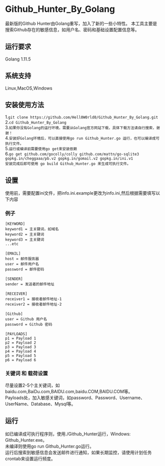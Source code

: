 # Github_Hunter_By_Golang
最新版的Github Hunter由Golang重写，加入了新的一些小特性。
本工具主要是搜索Github存在的敏感信息，如用户名、密码和基础设置配置信息等。
## 运行要求
Golang 1.11.5 <br>
## 系统支持
Linux,MacOS,Windows<br>
## 安装使用方法
1.`git clone https://github.com/Hell0W0rld0/Github_Hunter_By_Golang.git`<br>
2.`cd Github_Hunter_By_Golang`<br>
3.`如果你没有Golang的运行环境，需要从Golang官方网站下载，具体下载方法请自行搜索，谢谢！`<br>
4.`安装好Golang环境后，可以直接使用go run Github_Hunter.go 运行，也可以编译成可执行文件。`<br>
5.`运行或编译前需要使用go get来安装依赖`<br>
6.`go get github.com/gocolly/colly github.com/mattn/go-sqlite3 gopkg.in/cheggaaa/pb.v2 gopkg.in/gomail.v2 gopkg.in/ini.v1 `<br>
  `安装完成后即可使用 go build Github_Hunter.go 来生成可执行文件。`
## 设置
使用前，需要配置ini文件，把info.ini.example更改为info.ini,然后根据需要填写以下内容
### 例子
`[KEYWORD]`<br>
`keyword1 = 主关键词，如域名`<br>
`keyword2 = 主关键词`<br>
`keyword3 = 主关键词`<br>
`...etc`<br>
<br>
`[EMAIL]`<br>
`host = 邮件服务器`<br>
`user = 邮件用户名`<br>
`password = 邮件密码`<br>
<br>
`[SENDER]`<br>
`sender = 发送者的邮件地址`<br>
<br>
`[RECEIVER]`<br>
`receiver1 = 接收者邮件地址-1`<br>
`receiver2 = 接收者邮件地址-2`<br>
<br>
`[Github]`<br>
`user = Github 用户名`<br>
`password = Github 密码`<br>
<br>
`[PAYLOADS]`<br>
`p1 = Payload 1`<br>
`p2 = Payload 2`<br>
`p3 = Payload 3`<br>
`p4 = Payload 4`<br>
`p5 = Payload 5`<br>
`p6 = Payload 6`<br>
### 关键词 和 载荷设置
尽量设置2-5个主关键词，如baidu.com,BaiDu.com,BAIDU.com,baidu.COM,BAIDU.COM等。<br>
Payloads处，加入敏感关键词，如password、Password、Username、UserName、Database、Mysql等。<br>
## 运行
如已编译成可执行程序则，使用./Github_Hunter运行，Windows: Github_Hunter.exe。<br>
未编译则使用go run Github_Hunter.go运行。<br>
运行后搜索到敏感信息会发送邮件进行通知，如果长期监控，请使用计划任务crontab来设置运行频度。<br>
